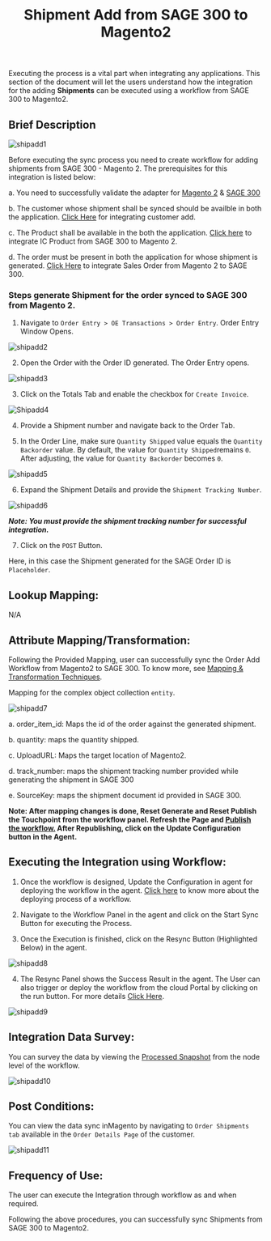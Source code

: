 ﻿---
title: "Shipment Add from SAGE 300 to Magento2"
toc: true
tag: developers
category: "Integration"
menus: 
    sagemagentointegration:
        title: "Shipment Add"
        icon: fa fa-wpexplorer
        identifier: sage300magentoshipment
---

Executing the process is a vital part when integrating any applications. This section of the document will let the users understand how the integration for the adding **Shipments** can be executed using a workflow from SAGE 300 to Magento2. 

## Brief Description

![shipadd1](\staticfiles\integration\Sage300-Magento\shipadd1.PNG)

Before executing the sync process you need to create workflow for adding shipments from SAGE 300 - Magento 2. The prerequisites for this integration is listed below:

a. You need to successfully validate the adapter for [Magento 2](/connectors/magento2/) & [SAGE 300](/connectors/sage300/)  

b. The customer whose shipment shall be synced should be availble in both the application. [Click Here](/integration/customer-add/) for integrating customer add.

c. The Product shall be available in the both the application. [Click here](/integration/ic-product-add/) to integrate IC Product from SAGE 300 to Magento 2.

d. The order must be present in both the application for whose shipment is generated. [Click Here](/integration/sales-order-add/) to integrate Sales Order from Magento 2 to SAGE 300.

### Steps generate Shipment for the order synced to SAGE 300 from Magento 2.

1. Navigate to `Order Entry > OE Transactions > Order Entry`. Order Entry Window Opens.

![shipadd2](\staticfiles\integration\Sage300-Magento\shipadd2.PNG)

2. Open the Order with the Order ID generated. The Order Entry opens.

![shipadd3](\staticfiles\integration\Sage300-Magento\shipadd3.PNG)

3. Click on the Totals Tab and enable the checkbox for `Create Invoice`.

![Shipadd4](\staticfiles\integration\Sage300-Magento\shipadd4.PNG)

4. Provide a Shipment number and navigate back to the Order Tab. 

5. In the Order Line, make sure `Quantity Shipped` value equals the `Quantity Backorder` value. By default, the value for `Quantity Shipped`remains `0`. After adjusting, the value for `Quantity Backorder` becomes `0`.


![shipadd5](\staticfiles\integration\Sage300-Magento\shipadd5.PNG)

6. Expand the Shipment Details and provide the `Shipment Tracking Number`.

![shipadd6](\staticfiles\integration\Sage300-Magento\shipadd6.PNG)

**_Note: You must provide the shipment tracking number for successful integration._**

7. Click on the `POST` Button. 

Here, in this case the Shipment generated for the SAGE Order ID is `Placeholder`.

## Lookup Mapping: 

N/A

## Attribute Mapping/Transformation:

Following the Provided Mapping, user can successfully sync the Order Add Workflow from Magento2 to SAGE 300. To know more, see [Mapping & Transformation Techniques](/transformation/steps-to-cutomize-prebuilt-mapping/).

Mapping for the complex object collection `entity`.

![shipadd7](\staticfiles\integration\Sage300-Magento\shipadd7.PNG)

a. order_item_id: Maps the id of the order against the generated shipment.

b. quantity: maps the quantity shipped.

c. UploadURL: Maps the target location of Magento2.

d. track_number: maps the shipment tracking number provided while generating the shipment in SAGE 300

e. SourceKey: maps the shipment document id provided in SAGE 300.

**Note: After mapping changes is done, Reset Generate and Reset Publish the Touchpoint from the workflow panel. Refresh the Page and [Publish the workflow.](/workflow/deploying-and-executing/#publishing-a-workflow) After Republishing, click on the Update Configuration button in the Agent.**

## Executing the Integration using Workflow:

1.	Once the workflow is designed, Update the Configuration in agent for deploying the workflow in the agent. [Click here](/workflow/deploying-and-executing/) to know more about the deploying process of a workflow.

2.	Navigate to the Workflow Panel in the agent and click on the Start Sync Button for executing the Process.

3.	Once the Execution is finished, click on the Resync Button (Highlighted Below) in the agent.

![shipadd8](\staticfiles\integration\Sage300-Magento\shipadd8.PNG)

4. The Resync Panel shows the Success Result in the agent. The User can also trigger or deploy the workflow from the cloud Portal by clicking on the run button. For more details [Click Here](/workflow/deploying-and-executing/#executing-the-workflow).

![shipadd9](\staticfiles\integration\Sage300-Magento\shipadd9.PNG)

## Integration Data Survey:

You can survey the data by viewing the [Processed Snapshot](/workflow/list-of-snapshot/)  from the node level of the workflow.

![shipadd10](\staticfiles\integration\Sage300-Magento\shipadd10.PNG)

## Post Conditions:
You can view the data sync inMagento by navigating to `Order Shipments tab` available in the `Order Details Page` of the customer.

![shipadd11](\staticfiles\integration\Sage300-Magento\shipadd11.PNG)

## Frequency of Use:

The user can execute the Integration through workflow as and when required. 

Following the above procedures, you can successfully sync Shipments from SAGE 300 to Magento2.